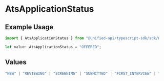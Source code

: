 # AtsApplicationStatus

## Example Usage

```typescript
import { AtsApplicationStatus } from "@unified-api/typescript-sdk/sdk/models/shared";

let value: AtsApplicationStatus = "OFFERED";
```

## Values

```typescript
"NEW" | "REVIEWING" | "SCREENING" | "SUBMITTED" | "FIRST_INTERVIEW" | "SECOND_INTERVIEW" | "THIRD_INTERVIEW" | "BACKGROUND_CHECK" | "OFFERED" | "ACCEPTED" | "HIRED" | "REJECTED" | "DECLINED" | "WITHDRAWN"
```